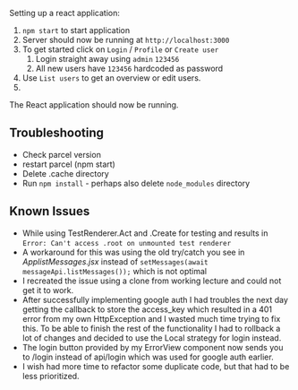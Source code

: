 Setting up a react application:

1. `npm start` to start application
2. Server should now be running at ``http://localhost:3000``
3. To get started click on `Login` / `Profile` or `Create user`
    1. Login straight away using `admin` `123456`
    2. All new users have `123456` hardcoded as password
4. Use `List users` to get an overview or edit users.
5. 

The React application should now be running.

## Troubleshooting

* Check parcel version
* restart parcel (npm start)
* Delete .cache directory
* Run `npm install` - perhaps also delete `node_modules` directory

## Known Issues
* While using TestRenderer.Act and .Create for testing and results in ``Error: Can't access .root on unmounted test renderer``
* A workaround for this was using the old try/catch you see in _ApplistMessages.jsx_ instead of ``` setMessages(await messageApi.listMessages()); ``` which is not optimal
* I recreated the issue using a clone from working lecture and could not get it to work.
* After successfully implementing google auth I had troubles the next day getting the callback to store the access_key which resulted in a 401 error
 from my own HttpException and I wasted much time trying to fix this. To be able to finish the rest of the functionality I had to rollback a lot of changes and decided to use the Local strategy for login instead.
* The login button provided by my ErrorView component now sends you to /login instead of api/login which was used for google auth earlier.
* I wish had more time to refactor some duplicate code, but that had to be less prioritized.